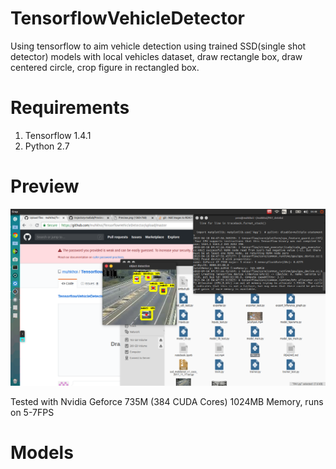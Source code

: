 # TensorflowVehicleDetector
Using tensorflow to aim vehicle detection using trained SSD(single shot detector) models with local vehicles dataset, draw rectangle box, draw centered circle, crop figure in rectangled box.

# Requirements
1. Tensorflow 1.4.1
2. Python 2.7

# Preview
![Hasil kak](https://raw.githubusercontent.com/muhkhoi/TensorflowVehicleDetector/master/Screenshot%20from%202019-04-18%2004-48-09.png)

Tested with Nvidia Geforce 735M (384 CUDA Cores) 1024MB Memory, runs on 5-7FPS

# Models

